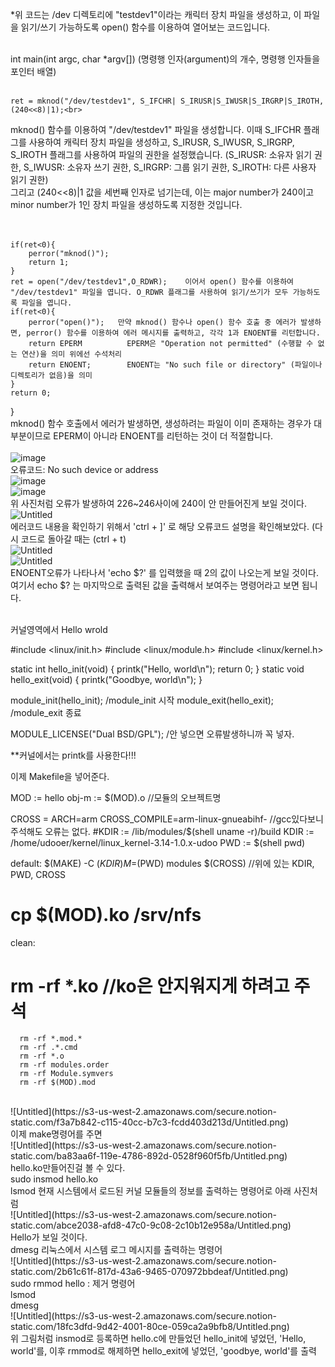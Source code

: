 *위 코드는 /dev 디렉토리에 "testdev1"이라는 캐릭터 장치 파일을 생성하고, 이 파일을 읽기/쓰기 가능하도록 open() 함수를 이용하여 열어보는 코드입니다.<br><br>

int main(int argc, char *argv[])      (명령행 인자(argument)의 개수, 명령행 인자들을 포인터 배열)<br><br>

    ret = mknod("/dev/testdev1", S_IFCHR| S_IRUSR|S_IWUSR|S_IRGRP|S_IROTH, (240<<8)|1);<br>
mknod() 함수를 이용하여 "/dev/testdev1" 파일을 생성합니다. 이때 S_IFCHR 플래그를 사용하여 캐릭터 장치 파일을 생성하고, S_IRUSR, S_IWUSR, S_IRGRP, S_IROTH 플래그를 사용하여 파일의 권한을 설정했습니다.
(S_IRUSR: 소유자 읽기 권한, S_IWUSR: 소유자 쓰기 권한, S_IRGRP: 그룹 읽기 권한, S_IROTH: 다른 사용자 읽기 권한)<br>
그리고 (240<<8)|1 값을 세번째 인자로 넘기는데, 이는 major number가 240이고 minor number가 1인 장치 파일을 생성하도록 지정한 것입니다.<br><br><br>


	if(ret<0){
		perror("mknod()");
		return 1;
	}
	ret = open("/dev/testdev1",O_RDWR);    이어서 open() 함수를 이용하여 "/dev/testdev1" 파일을 엽니다. O_RDWR 플래그를 사용하여 읽기/쓰기가 모두 가능하도록 파일을 엽니다.
	if(ret<0){
		perror("open()");   만약 mknod() 함수나 open() 함수 호출 중 에러가 발생하면, perror() 함수를 이용하여 에러 메시지를 출력하고, 각각 1과 ENOENT를 리턴합니다.
		return EPERM          EPERM은 "Operation not permitted" (수행할 수 없는 연산)을 의미 위에선 수석처리
		return ENOENT;	      ENOENT는 "No such file or directory" (파일이나 디렉토리가 없음)을 의미
	}
	return 0;
} <br>
mknod() 함수 호출에서 에러가 발생하면, 생성하려는 파일이 이미 존재하는 경우가 대부분이므로 EPERM이 아니라 ENOENT를 리턴하는 것이 더 적절합니다.<br><br>
![image](https://github.com/rltpwns95/Linux_ubuntu_udoo/assets/124419697/2303f6df-1844-41d1-b749-352d420002a9)<br>
오류코드: No such device or address<br>
![image](https://github.com/rltpwns95/Linux_ubuntu_udoo/assets/124419697/48879161-28f6-4213-8594-1b4de7dcc9fc)<br>
![image](https://github.com/rltpwns95/Linux_ubuntu_udoo/assets/124419697/de77a2f3-d5a9-44bd-8ead-370b2658d49c)<br>
위 사진처럼 오류가 발생하여 226~246사이에 240이 안 만들어진게 보일 것이다.<br>
![Untitled](https://github.com/rltpwns95/Linux_ubuntu_udoo/assets/124419697/b0d35eb7-356d-405a-a89c-23b87a358ad3)<br>
에러코드 내용을 확인하기 위해서 'ctrl + ]' 로 해당 오류코드 설명을 확인해보았다. (다시 코드로 돌아갈 때는 (ctrl + t)<br>
![Untitled](https://github.com/rltpwns95/Linux_ubuntu_udoo/assets/124419697/8d00a754-6cad-49d1-93bc-fd9f18225b2e)<br>
![Untitled](https://github.com/rltpwns95/Linux_ubuntu_udoo/assets/124419697/d1f36607-8bed-4508-9b80-ad7b29a4c8a9)<br>
ENOENT오류가 나타나서 'echo $?' 를 입력했을 때 2의 값이 나오는게 보일 것이다.<br>
여기서 echo $? 는 마지막으로 출력된 값을 출력해서 보여주는 명령어라고 보면 됩니다.<br><br>

커널영역에서 Hello wrold<br>


  #include <linux/init.h>
  #include <linux/module.h>
  #include <linux/kernel.h>
 
  static int hello_init(void)
  {
      printk("Hello, world\n");
      return 0;
  }
  static void hello_exit(void)
  {
      printk("Goodbye, world\n");
  }
 
  module_init(hello_init);        /module_init 시작
  module_exit(hello_exit);        /module_exit 종료
 
  MODULE_LICENSE("Dual BSD/GPL"); /안 넣으면 오류발생하니까 꼭 넣자.<br>

**커널에서는 printk를 사용한다!!!<br>

이제 Makefile을 넣어준다.<br>

  MOD := hello
  obj-m := $(MOD).o             //모듈의 오브젝트명
 
  CROSS = ARCH=arm CROSS_COMPILE=arm-linux-gnueabihf-  //gcc있다보니 주석해도 오류는 없다.
  #KDIR := /lib/modules/$(shell uname -r)/build
  KDIR := /home/udooer/kernel/linux_kernel-3.14-1.0.x-udoo
  PWD := $(shell pwd)
 
  default:
      $(MAKE) -C $(KDIR) M=$(PWD) modules $(CROSS) //위에 있는 KDIR, PWD, CROSS
  #   cp $(MOD).ko /srv/nfs
  clean:
  #   rm -rf *.ko              //ko은 안지워지게 하려고 주석
      rm -rf *.mod.*
      rm -rf .*.cmd
      rm -rf *.o
      rm -rf modules.order
      rm -rf Module.symvers
      rm -rf $(MOD).mod
<br>
![Untitled](https://s3-us-west-2.amazonaws.com/secure.notion-static.com/f3a7b842-c115-40cc-b7c3-fcdd403d213d/Untitled.png)<br>
이제 make명령어를 주면<br>
![Untitled](https://s3-us-west-2.amazonaws.com/secure.notion-static.com/ba83aa6f-119e-4786-892d-0528f960f5fb/Untitled.png)<br>
hello.ko만들어진걸 볼 수 있다.<br>
sudo insmod hello.ko<br>
lsmod 현재 시스템에서 로드된 커널 모듈들의 정보를 출력하는 명령어로 아래 사진처럼<br>
![Untitled](https://s3-us-west-2.amazonaws.com/secure.notion-static.com/abce2038-afd8-47c0-9c08-2c10b12e958a/Untitled.png)<br>
Hello가 보일 것이다.<br>
dmesg 리눅스에서 시스템 로그 메시지를 출력하는 명령어<br>
![Untitled](https://s3-us-west-2.amazonaws.com/secure.notion-static.com/2b61c61f-817d-43a6-9465-070972bbdeaf/Untitled.png)<br>
sudo rmmod hello : 제거 명령어<br>
lsmod<br>
dmesg<br>
![Untitled](https://s3-us-west-2.amazonaws.com/secure.notion-static.com/18fc3dfd-9d42-4001-80ce-059ca2a9bfb8/Untitled.png)<br>
위 그림처럼 insmod로 등록하면 hello.c에 만들었던 hello_init에 넣었던, 'Hello, world'를, 이후 rmmod로 해제하면 hello_exit에 넣었던, 'goodbye, world'를 출력
